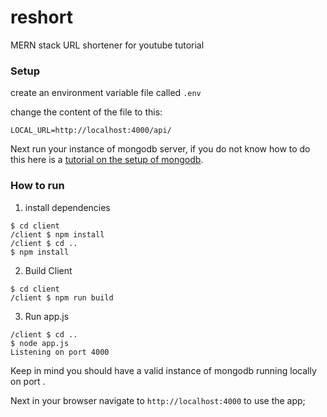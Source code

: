 # reshort

MERN stack URL shortener for youtube tutorial

### Setup

create an environment variable file called `.env`

change the content of the file to this:

```
LOCAL_URL=http://localhost:4000/api/
```

Next run your instance of mongodb server, if you do not know how to do this here is a [tutorial on the setup of mongodb](https://www.tutorialspoint.com/mongodb/mongodb_environment.htm).

### How to run

1. install dependencies

```
$ cd client
/client $ npm install
/client $ cd ..
$ npm install
```

2. Build Client

```
$ cd client
/client $ npm run build
```

3. Run app.js

```
/client $ cd ..
$ node app.js
Listening on port 4000
```

Keep in mind you should have a valid instance of mongodb running locally on port .

Next in your browser navigate to `http://localhost:4000` to use the app;